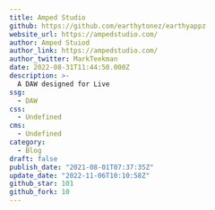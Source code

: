 ```yaml
---
title: Amped Studio
github: https://github.com/earthytonez/earthyappz
website_url: https://ampedstudio.com/
author: Amped Stuiod
author_link: https://ampedstudio.com/
author_twitter: MarkTeekman
date: 2022-08-31T11:44:50.000Z
description: >-
  A DAW designed for Live 
ssg:
  - DAW
css:
  - Undefined
cms:
  - Undefined
category:
  - Blog
draft: false
publish_date: "2021-08-01T07:37:35Z"
update_date: "2022-11-06T10:10:58Z"
github_star: 101
github_fork: 10
---
```

